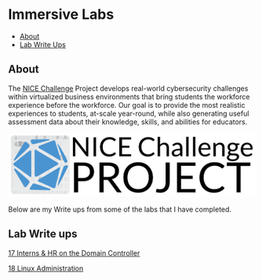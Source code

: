# Immersive Labs

* [About](#about)
* [Lab Write Ups](#Lab-Write-ups)

## About

The [NICE Challenge](https://nice-challenge.com/) Project develops real-world cybersecurity challenges within virtualized business environments that bring students the workforce experience before the workforce. Our goal is to provide the most realistic experiences to students, at-scale year-round, while also generating useful assessment data about their knowledge, skills, and abilities for educators.

![NICE logo](../img/NICE-Logo.png)

Below are my Write ups from some of the labs that I have completed.

## Lab Write ups 

[17 Interns & HR on the Domain Controller](./17InternsAndHROnTheDomainController/README.md)

[18 Linux Administration](./18LinuxAdministration201/README.md)